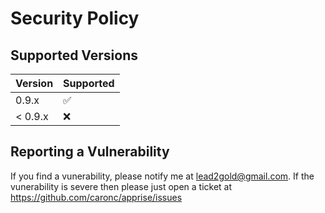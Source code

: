 # Security Policy

## Supported Versions

| Version | Supported          |
| ------- | ------------------ |
| 0.9.x   | :white_check_mark: |
| < 0.9.x | :x:                |

## Reporting a Vulnerability

If you find a vunerability, please notify me at lead2gold@gmail.com. If the vunerability
is severe then please just open a ticket at https://github.com/caronc/apprise/issues

